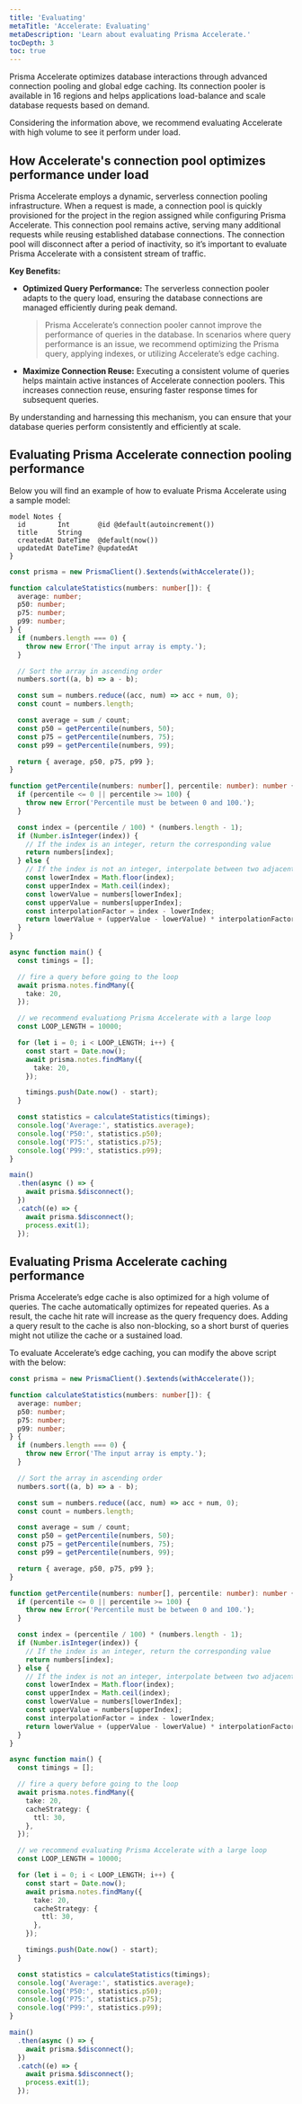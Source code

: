 ```yaml
---
title: 'Evaluating'
metaTitle: 'Accelerate: Evaluating'
metaDescription: 'Learn about evaluating Prisma Accelerate.'
tocDepth: 3
toc: true
---
```


<!-- TopBlock -->

Prisma Accelerate optimizes database interactions through advanced connection pooling and global edge caching. Its connection pooler is available in 16 regions and helps applications load-balance and scale database requests based on demand.

Considering the information above, we recommend evaluating Accelerate with high volume to see it perform under load.

## How Accelerate's connection pool optimizes performance under load

Prisma Accelerate employs a dynamic, serverless connection pooling infrastructure. When a request is made, a connection pool is quickly provisioned for the project in the region assigned while configuring Prisma Accelerate. This connection pool remains active, serving many additional requests while reusing established database connections. The connection pool will disconnect after a period of inactivity, so it’s important to evaluate Prisma Accelerate with a consistent stream of traffic.

**Key Benefits:**

- **Optimized Query Performance:** The serverless connection pooler adapts to the query load, ensuring the database connections are managed efficiently during peak demand.

  > Prisma Accelerate’s connection pooler cannot improve the performance of queries in the database. In scenarios where query performance is an issue, we recommend optimizing the Prisma query, applying indexes, or utilizing Accelerate’s edge caching.

- **Maximize Connection Reuse:** Executing a consistent volume of queries helps maintain active instances of Accelerate connection poolers. This increases connection reuse, ensuring faster response times for subsequent queries.

By understanding and harnessing this mechanism, you can ensure that your database queries perform consistently and efficiently at scale.

## Evaluating Prisma Accelerate connection pooling performance

Below you will find an example of how to evaluate Prisma Accelerate using a sample model:

```prisma
model Notes {
  id        Int       @id @default(autoincrement())
  title     String
  createdAt DateTime  @default(now())
  updatedAt DateTime? @updatedAt
}
```

```typescript
const prisma = new PrismaClient().$extends(withAccelerate());

function calculateStatistics(numbers: number[]): {
  average: number;
  p50: number;
  p75: number;
  p99: number;
} {
  if (numbers.length === 0) {
    throw new Error('The input array is empty.');
  }

  // Sort the array in ascending order
  numbers.sort((a, b) => a - b);

  const sum = numbers.reduce((acc, num) => acc + num, 0);
  const count = numbers.length;

  const average = sum / count;
  const p50 = getPercentile(numbers, 50);
  const p75 = getPercentile(numbers, 75);
  const p99 = getPercentile(numbers, 99);

  return { average, p50, p75, p99 };
}

function getPercentile(numbers: number[], percentile: number): number {
  if (percentile <= 0 || percentile >= 100) {
    throw new Error('Percentile must be between 0 and 100.');
  }

  const index = (percentile / 100) * (numbers.length - 1);
  if (Number.isInteger(index)) {
    // If the index is an integer, return the corresponding value
    return numbers[index];
  } else {
    // If the index is not an integer, interpolate between two adjacent values
    const lowerIndex = Math.floor(index);
    const upperIndex = Math.ceil(index);
    const lowerValue = numbers[lowerIndex];
    const upperValue = numbers[upperIndex];
    const interpolationFactor = index - lowerIndex;
    return lowerValue + (upperValue - lowerValue) * interpolationFactor;
  }
}

async function main() {
  const timings = [];

  // fire a query before going to the loop
  await prisma.notes.findMany({
    take: 20,
  });

  // we recommend evaluationg Prisma Accelerate with a large loop
  const LOOP_LENGTH = 10000;

  for (let i = 0; i < LOOP_LENGTH; i++) {
    const start = Date.now();
    await prisma.notes.findMany({
      take: 20,
    });

    timings.push(Date.now() - start);
  }

  const statistics = calculateStatistics(timings);
  console.log('Average:', statistics.average);
  console.log('P50:', statistics.p50);
  console.log('P75:', statistics.p75);
  console.log('P99:', statistics.p99);
}

main()
  .then(async () => {
    await prisma.$disconnect();
  })
  .catch((e) => {
    await prisma.$disconnect();
    process.exit(1);
  });
```

## Evaluating Prisma Accelerate caching performance

Prisma Accelerate’s edge cache is also optimized for a high volume of queries. The cache automatically optimizes for repeated queries. As a result, the cache hit rate will increase as the query frequency does. Adding a query result to the cache is also non-blocking, so a short burst of queries might not utilize the cache or a sustained load.

To evaluate Accelerate’s edge caching, you can modify the above script with the below:

```typescript
const prisma = new PrismaClient().$extends(withAccelerate());

function calculateStatistics(numbers: number[]): {
  average: number;
  p50: number;
  p75: number;
  p99: number;
} {
  if (numbers.length === 0) {
    throw new Error('The input array is empty.');
  }

  // Sort the array in ascending order
  numbers.sort((a, b) => a - b);

  const sum = numbers.reduce((acc, num) => acc + num, 0);
  const count = numbers.length;

  const average = sum / count;
  const p50 = getPercentile(numbers, 50);
  const p75 = getPercentile(numbers, 75);
  const p99 = getPercentile(numbers, 99);

  return { average, p50, p75, p99 };
}

function getPercentile(numbers: number[], percentile: number): number {
  if (percentile <= 0 || percentile >= 100) {
    throw new Error('Percentile must be between 0 and 100.');
  }

  const index = (percentile / 100) * (numbers.length - 1);
  if (Number.isInteger(index)) {
    // If the index is an integer, return the corresponding value
    return numbers[index];
  } else {
    // If the index is not an integer, interpolate between two adjacent values
    const lowerIndex = Math.floor(index);
    const upperIndex = Math.ceil(index);
    const lowerValue = numbers[lowerIndex];
    const upperValue = numbers[upperIndex];
    const interpolationFactor = index - lowerIndex;
    return lowerValue + (upperValue - lowerValue) * interpolationFactor;
  }
}

async function main() {
  const timings = [];

  // fire a query before going to the loop
  await prisma.notes.findMany({
    take: 20,
    cacheStrategy: {
      ttl: 30,
    },
  });

  // we recommend evaluating Prisma Accelerate with a large loop
  const LOOP_LENGTH = 10000;

  for (let i = 0; i < LOOP_LENGTH; i++) {
    const start = Date.now();
    await prisma.notes.findMany({
      take: 20,
      cacheStrategy: {
        ttl: 30,
      },
    });

    timings.push(Date.now() - start);
  }

  const statistics = calculateStatistics(timings);
  console.log('Average:', statistics.average);
  console.log('P50:', statistics.p50);
  console.log('P75:', statistics.p75);
  console.log('P99:', statistics.p99);
}

main()
  .then(async () => {
    await prisma.$disconnect();
  })
  .catch((e) => {
    await prisma.$disconnect();
    process.exit(1);
  });
```
